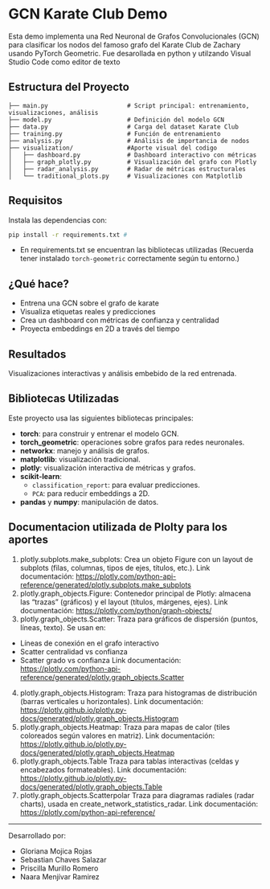 # GCN Karate Club Demo
Esta demo implementa una Red Neuronal de Grafos Convolucionales (GCN) para clasificar los nodos del famoso grafo del Karate Club de Zachary usando PyTorch Geometric. Fue desarollada en python y utilzando Visual Studio Code como editor de texto

## Estructura del Proyecto
```
├── main.py                      # Script principal: entrenamiento, visualizaciones, análisis
├── model.py                     # Definición del modelo GCN
├── data.py                      # Carga del dataset Karate Club
├── training.py                  # Función de entrenamiento
├── analysis.py                  # Análisis de importancia de nodos
├── visualization/               #Aporte visual del codigo
│   ├── dashboard.py             # Dashboard interactivo con métricas
│   ├── graph_plotly.py          # Visualización del grafo con Plotly
│   ├── radar_analysis.py        # Radar de métricas estructurales
│   └── traditional_plots.py     # Visualizaciones con Matplotlib
```

## Requisitos
Instala las dependencias con:
```bash
pip install -r requirements.txt #
```
- En requirements.txt se encuentran las bibliotecas utilizadas
(Recuerda tener instalado `torch-geometric` correctamente según tu entorno.)

## ¿Qué hace?
- Entrena una GCN sobre el grafo de karate
- Visualiza etiquetas reales y predicciones
- Crea un dashboard con métricas de confianza y centralidad
- Proyecta embeddings en 2D a través del tiempo

## Resultados
Visualizaciones interactivas y análisis embebido de la red entrenada.

## Bibliotecas Utilizadas
Este proyecto usa las siguientes bibliotecas principales:

- **torch**: para construir y entrenar el modelo GCN.
- **torch_geometric**: operaciones sobre grafos para redes neuronales.
- **networkx**: manejo y análisis de grafos.
- **matplotlib**: visualización tradicional.
- **plotly**: visualización interactiva de métricas y grafos.
- **scikit-learn**:
  - `classification_report`: para evaluar predicciones.
  - `PCA`: para reducir embeddings a 2D.
- **pandas** y **numpy**: manipulación de datos.

## Documentacion utilizada de Plolty para los aportes
1. plotly.subplots.make_subplots:
Crea un objeto Figure con un layout de subplots (filas, columnas, tipos de ejes, títulos, etc.).
Link documentación: https://plotly.com/python-api-reference/generated/plotly.subplots.make_subplots
2. plotly.graph_objects.Figure:
Contenedor principal de Plotly: almacena las “trazas” (gráficos) y el layout (títulos, márgenes, ejes).
Link documentación: https://plotly.com/python/graph-objects/
3. plotly.graph_objects.Scatter:
Traza para gráficos de dispersión (puntos, líneas, texto). Se usan en:
- Líneas de conexión en el grafo interactivo
- Scatter centralidad vs confianza
- Scatter grado vs confianza
Link documentación: https://plotly.com/python-api-reference/generated/plotly.graph_objects.Scatter
4. plotly.graph_objects.Histogram:
Traza para histogramas de distribución (barras verticales u horizontales).
Link documentación: https://plotly.github.io/plotly.py-docs/generated/plotly.graph_objects.Histogram
5. plotly.graph_objects.Heatmap:
Traza para mapas de calor (tiles coloreados según valores en matriz).
Link documentación: https://plotly.github.io/plotly.py-docs/generated/plotly.graph_objects.Heatmap
6. plotly.graph_objects.Table
Traza para tablas interactivas (celdas y encabezados formateables).
Link documentación: https://plotly.github.io/plotly.py-docs/generated/plotly.graph_objects.Table
7. plotly.graph_objects.Scatterpolar
Traza para diagramas radiales (radar charts), usada en create_network_statistics_radar.
Link documentación: https://plotly.com/python-api-reference/
---

Desarrollado por:
- Gloriana Mojica Rojas
- Sebastian Chaves Salazar
- Priscilla Murillo Romero
- Naara Menjívar Ramirez